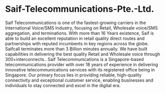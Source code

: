 # Saif-Telecommunications-Pte.-Ltd.
Saif Telecommunications is one of the fastest-growing carriers in the International Voice/SMS Industry, focusing on Retail, Wholesale voice/SMS aggregation, and terminations.
With more than 16 Years existence, Saif is able to build an excellent reputation in retail quality direct routes and partnerships with reputed incumbents in key regions across the globe. Saifcall terminates more than 3 Billion minutes annually. We have built capabilities in delivering the best quality Retail and Wholesale voice through 300+interconnects..
Saif Telecommunications is a Singapore-based telecommunications provider with over 18 years of experience in delivering innovative telecommunications services with its registered office being in Singapore. Our primary focus lies in providing reliable, high-quality connectivity and exceptional customer service, enabling businesses and individuals to stay connected and excel in the digital era.
